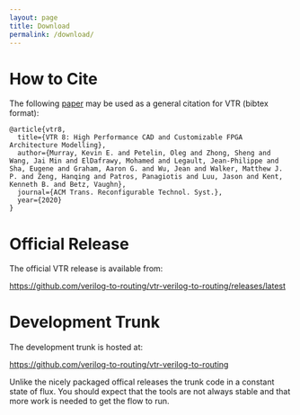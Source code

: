 ```yaml
---
layout: page
title: Download
permalink: /download/
---
```


How to Cite
===========
The following [paper](http://www.eecg.utoronto.ca/~kmurray/vtr/vtr8_trets.pdf) may be used as a general citation for VTR (bibtex format):

    @article{vtr8,
      title={VTR 8: High Performance CAD and Customizable FPGA Architecture Modelling},
      author={Murray, Kevin E. and Petelin, Oleg and Zhong, Sheng and Wang, Jai Min and ElDafrawy, Mohamed and Legault, Jean-Philippe and Sha, Eugene and Graham, Aaron G. and Wu, Jean and Walker, Matthew J. P. and Zeng, Hanqing and Patros, Panagiotis and Luu, Jason and Kent, Kenneth B. and Betz, Vaughn},
      journal={ACM Trans. Reconfigurable Technol. Syst.},
      year={2020}
    }

Official Release
================

The official VTR release is available from:

<https://github.com/verilog-to-routing/vtr-verilog-to-routing/releases/latest>


Development Trunk
=================
The development trunk is hosted at:

<https://github.com/verilog-to-routing/vtr-verilog-to-routing>

Unlike the nicely packaged offical releases the trunk code in a constant state of flux. 
You should expect that the tools are not always stable and that more work is needed to get the flow to run.

